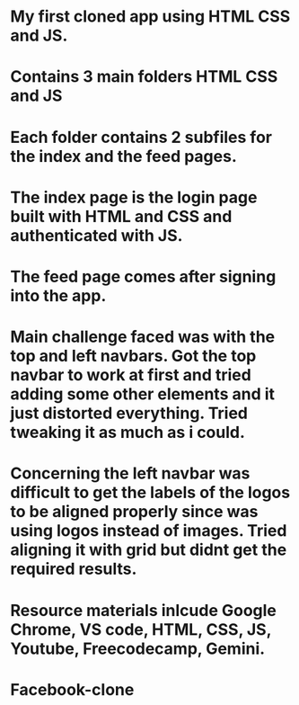 # My first cloned app using HTML CSS and JS.

# Contains 3 main folders HTML CSS and JS

# Each folder contains 2 subfiles for the index and the feed pages.

# The index page is the login page built with HTML and CSS and authenticated with JS.

# The feed page comes after signing into the app.

# Main challenge faced was with the top and left navbars. Got the top navbar to work at first and tried adding some other elements and it just distorted everything. Tried tweaking it as much as i could.

# Concerning the left navbar was difficult to get the labels of the logos to be aligned properly since was using logos instead of images. Tried aligning it with grid but didnt get the required results.

# Resource materials inlcude Google Chrome, VS code, HTML, CSS, JS, Youtube, Freecodecamp, Gemini.
# Facebook-clone
